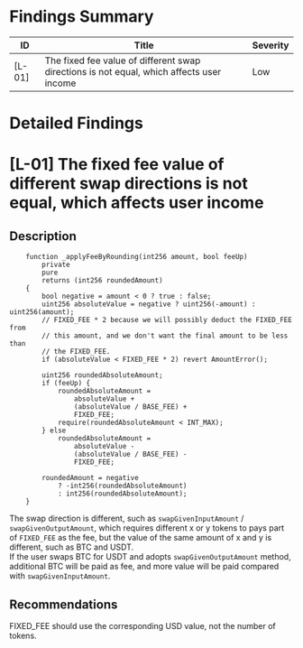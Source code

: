 # Findings Summary

| ID     | Title                                                                                    | Severity |
| ------ | ---------------------------------------------------------------------------------------- | -------- |
| [L-01] | The fixed fee value of different swap directions is not equal, which affects user income | Low      |

# Detailed Findings

# [L-01] The fixed fee value of different swap directions is not equal, which affects user income

## Description

```solidity
    function _applyFeeByRounding(int256 amount, bool feeUp)
        private
        pure
        returns (int256 roundedAmount)
    {
        bool negative = amount < 0 ? true : false;
        uint256 absoluteValue = negative ? uint256(-amount) : uint256(amount);
        // FIXED_FEE * 2 because we will possibly deduct the FIXED_FEE from
        // this amount, and we don't want the final amount to be less than
        // the FIXED_FEE.
        if (absoluteValue < FIXED_FEE * 2) revert AmountError();

        uint256 roundedAbsoluteAmount;
        if (feeUp) {
            roundedAbsoluteAmount =
                absoluteValue +
                (absoluteValue / BASE_FEE) +
                FIXED_FEE;
            require(roundedAbsoluteAmount < INT_MAX);
        } else
            roundedAbsoluteAmount =
                absoluteValue -
                (absoluteValue / BASE_FEE) -
                FIXED_FEE;

        roundedAmount = negative
            ? -int256(roundedAbsoluteAmount)
            : int256(roundedAbsoluteAmount);
    }
```

The swap direction is different, such as `swapGivenInputAmount` / `swapGivenOutputAmount`, which requires different x or y tokens to pays part of `FIXED_FEE` as the fee, but the value of the same amount of x and y is different, such as BTC and USDT.     
If the user swaps BTC for USDT and adopts `swapGivenOutputAmount` method, additional BTC will be paid as fee, and more value will be paid compared with `swapGivenInputAmount`.     

## Recommendations

FIXED_FEE should use the corresponding USD value, not the number of tokens.